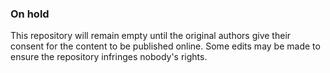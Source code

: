 ### On hold

This repository will remain empty until the original authors give their consent for the content to be published online. Some edits may be made to ensure the repository infringes nobody's rights.